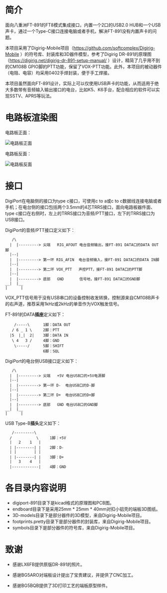 # 简介

面向八重洲FT-891的FT8模式集成接口，内置一个2口的USB2.0 HUB和一个USB声卡，通过一个Type-C接口连接电脑或者手机，解决FT-891没有内置声卡的问题。

本项目采用了Digirig-Mobile项目（https://github.com/softcomplex/Digirig-Mobile ）的符号库、封装库和3D器件模型，参考了Digirig DR-891的原理图（https://digirig.net/digirig-dr-891-setup-manual/ ）设计，精简了几乎用不到的CM108B GPIO脚的PTT功能，保留了VOX-PTT功能。此外，本项目的被动器件（电阻、电容）均采用0402手焊封装，便于手工焊接。

本项目虽然面向FT-891设计，实际上可以仅使用USB声卡的功能，从而适用于绝大多数带有音频输入输出接口的电台，比如K5、K6手台，配合相应的软件可以实现SSTV、APRS等玩法。

# 电路板渲染图

电路板正面：

![电路板正面](https://raw.githubusercontent.com/BD5HLI/DigiPort-891/refs/heads/main/resources/digiport-891-top.png "电路板正面")

电路板反面：

![电路板反面](https://raw.githubusercontent.com/BD5HLI/DigiPort-891/refs/heads/main/resources/digiport-891-bottom.png "电路板反面")

# 接口

DigiPort在电脑侧的接口为type c接口，可使用c to a或c to c数据线连接电脑或者手机；在电台侧的接口包括两个3.5mm的4芯TRRS接口，面向电路板器件面、type c接口在右侧时，左上的TRRS接口为音频/PTT接口，左下的TRRS接口为USB接口。

DigiPort的音频/PTT接口定义如下：  
```
   /\  
  |  |---------> 尖端   RIG_AFOUT 电台音频输出，接FT-891 DATA口的DATA OUT脚  
  |--|  
  |  |---------> 第一环 RIG_AFIN  电台音频输入，接FT-891 DATA口的DATA IN脚  
  |--|  
  |  |---------> 第二环 VOX_PTT   声控PTT，接FT-891 DATA口的PTT脚  
  |--|  
  |  |---------> 底部   GND       信号地，接FT-891 DATA口的GND脚  
__|  |__
|      |  
```

VOX_PTT信号用于没有USB串口的设备控制收发转换，控制源来自CM108B声卡的右声道，推荐采用1kHz或2kHz的单音作为VOX触发信号。

FT-891的DATA**插座**定义如下：
```
    /-----\      1脚：DATA OUT  
   / 6 _ 1 \     2脚：PTT  
  |5  |_|  2|    3脚：DATA IN  
   \ 4   3 /     4脚：GND  
    \-----/      5脚：SHIFT   
                 6脚：SQL   
``` 

DigiPort的电台侧USB接口定义如下：  
```
   /\  
  |  |---------> 尖端   +5V 电台USB口的+5V电源脚  
  |--|  
  |  |---------> 第一环 D-  电台USB口的D-脚  
  |--|  
  |  |---------> 第二环 D+  电台USB口的D+脚  
  |--|  
  |  |---------> 底部   GND 电台USB口的GND脚  
__|  |__  
|      |  
```

USB Type-B**插头**定义如下：
```
   /---------\       
  /           \     1脚：+5V    
  |   2    1   |   
  | |--------| |    2脚：D-  
  | |        | |   
  | |--------| |    3脚：D+  
  |   3    4   |   
  |------------|    4脚：GND  
```

# 各目录内容说明

- digiport-891目录下是kicad格式的原理图和PCB图。  
- endboard目录下是采用25mm * 25mm * 40mm对扣小铝壳的端板3D图纸。  
- 3D-models目录下是部分器件的3D模型，来自Digirig-Mobile项目。  
- footprints.pretty目录下是部分器件的封装库，来自Digirig-Mobile项目。  
- symbols目录下是部分器件的符号库，来自Digirig-Mobile项目。  


# 致谢

- 感谢LX6FB提供原版DR-891的照片。

- 感谢BG5ARO对端板设计提出了宝贵建议，并提供了CNC加工。

- 感谢BG5BQB提供了3D打印工艺的端板原型样件。
